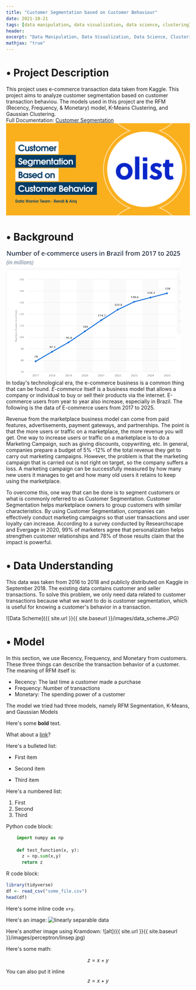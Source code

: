 ```yaml
---
title: "Customer Segmentation based on Customer Behaviour"
date: 2021-10-21
tags: [data manipulation, data visualization, data science, clustering]
header:
excerpt: "Data Manipulation, Data Visualization, Data Science, Clustering"
mathjax: "true"
---
```


# • Project Description 
This project uses e-commerce transaction data taken from Kaggle. This project aims to analyze customer segmentation based on customer transaction behaviou. The models used in this project are the RFM (Recency, Frequency, & Monetary) model, K-Means Clustering, and Gaussian Clustering.  
Full Documentation: [Customer Segmentation](https://github.com/ariqmuh/DataWarrior_JC_DS_VL_01_FinalProject/)  
![Olist](https://github.com/ariqmuh/ariqmuh.github.io/blob/master/images/Olist.png)

# • Background 
![E-commerce Users in Brazil](https://github.com/ariqmuh/ariqmuh.github.io/blob/master/images/e-commerce%20user%20in%20brazil%20(1).png)  
In today's technological era, the e-commerce business is a common thing that can be found. *E-commerce* itself is a business model that allows a company or individual to buy or sell their products via the internet. E-commerce users from year to year also increase, especially in Brazil. The following is the data of E-commerce users from 2017 to 2025.  

Revenue from the marketplace business model can come from paid features, advertisements, payment gateways, and partnerships. The point is that the more users or traffic on a marketplace, the more revenue you will get. One way to increase users or traffic on a marketplace is to do a Marketing Campaign, such as giving discounts, copywriting, etc. In general, companies prepare a budget of 5% -12% of the total revenue they get to carry out marketing campaigns. However, the problem is that the marketing campaign that is carried out is not right on target, so the company suffers a loss. A marketing campaign can be successfully measured by how many new users it manages to get and how many old users it retains to keep using the marketplace.  

To overcome this, one way that can be done is to segment customers or what is commonly referred to as Customer Segmentation. Customer Segmentation helps marketplace owners to group customers with similar characteristics. By using Customer Segmentation, companies can effectively conduct marketing campaigns so that user transactions and user loyalty can increase. According to a survey conducted by Researchscape and Evergage in 2020, 99% of marketers agree that personalization helps strengthen customer relationships and 78% of those results claim that the impact is powerful.  

# • Data Understanding
This data was taken from 2016 to 2018 and publicly distributed on Kaggle in September 2018. The existing data contains customer and seller transactions. To solve this problem, we only need data related to customer transactions because what we want to do is customer segmentation, which is useful for knowing a customer's behavior in a transaction.  

![Data Scheme]({{ site.url }}{{ site.baseurl }}/images/data_scheme.JPG)  


# • Model
In this section, we use Recency, Frequency, and Monetary from customers. These three things can describe the transaction behavior of a customer. The meaning of RFM itself is:  

- Recency: The last time a customer made a purchase  
- Frequency: Number of transactions  
- Monetary: The spending power of a customer  

The model we tried had three models, namely RFM Segmentation, K-Means, and Gaussian Models  

Here's some **bold** text.

What about a [link](https://github.com/dataoptimal)?

Here's a bulleted list:
* First item
+ Second item
- Third item

Here's a numbered list:
1. First
2. Second
3. Third

Python code block:
```python
    import numpy as np

    def test_function(x, y):
      z = np.sum(x,y)
      return z
```

R code block:
```r
library(tidyverse)
df <- read_csv("some_file.csv")
head(df)
```

Here's some inline code `x+y`.

Here's an image:
<img src="{{ site.url }}{{ site.baseurl }}/images/perceptron/linsep.jpg" alt="linearly separable data">

Here's another image using Kramdown:
![alt]({{ site.url }}{{ site.baseurl }}/images/perceptron/linsep.jpg)

Here's some math:

$$z=x+y$$

You can also put it inline $$z=x+y$$
